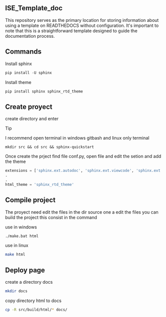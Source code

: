 
## ISE_Template_doc

This repository serves as the primary location for storing information about using a template on READTHEDOCS without configuration. It's important to note that this is a straightforward template designed to guide the documentation process.


## Commands 
Install sphinx
```py
pip install -U sphinx
```
Install theme
```py
pip install sphinx sphinx_rtd_theme
```

## Create proyect
create directory and enter
> [!TIP]
> I recommend open terminal in windows gitbash and linux only terminal 

```
mkdir src && cd src && sphinx-quickstart
```

Once create the prject find file conf.py, open file and edit the setion and add the theme 

```py
extensions = ['sphinx.ext.autodoc', 'sphinx.ext.viewcode', 'sphinx.ext.napoleon']
.
.
html_theme = 'sphinx_rtd_theme'
```
## Compile project

The proyect need edit the files in the dir source one a edit the files you can build the project this consist in the command

use in windows 
```bash
./make.bat html
```

use in linux
```bash
make html
```
## Deploy page 
create a directory docs
```bash
mkdir docs
```

copy directory html to docs

```bash
cp -R src/build/html/* docs/
```
